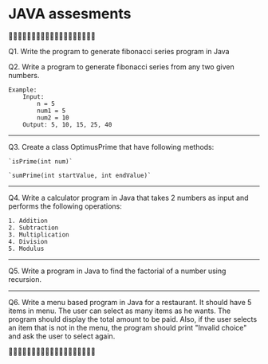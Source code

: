 # JAVA assesments

🍵🍵🍵🍵🍵🍵🍵🍵🍵🍵🍵🍵🍵🍵🍵🍵🍵🍵🍵

Q1. Write the program to generate fibonacci series program in Java 

Q2. Write a program to generate fibonacci series from any two given numbers.

```
Example: 
    Input: 
        n = 5
        num1 = 5
        num2 = 10
    Output: 5, 10, 15, 25, 40
```
---
Q3. Create a class OptimusPrime that have following methods:

    `isPrime(int num)`
    
    `sumPrime(int startValue, int endValue)`

---

Q4. Write a calculator program in Java that takes 2 numbers as input and performs the following operations:

    1. Addition
    2. Subtraction
    3. Multiplication
    4. Division
    5. Modulus

---

Q5. Write a program in Java to find the factorial of a number using recursion.

---

Q6. Write a menu based program in Java for a restaurant. It should have 5 items in menu. The user can select as many items as he wants. The program should display the total amount to be paid. Also, if the user selects an item that is not in the menu, the program should print "Invalid choice" and ask the user to select again.

🍵🍵🍵🍵🍵🍵🍵🍵🍵🍵🍵🍵🍵🍵🍵🍵🍵🍵🍵
